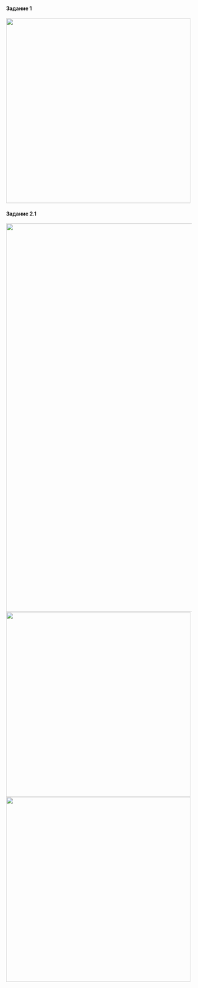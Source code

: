 #### Задание 1

  <img src="https://github.com/user-attachments/assets/f72028ba-260a-474c-a198-67c3ee74f4e1" width ="500" >




 #### Задание 2.1

<img src="https://github.com/user-attachments/assets/0d3e1c2e-2ee9-4976-b264-26989adb5740" width ="1050" >


<img src="https://github.com/user-attachments/assets/3d9a86c4-a6fd-4a0a-a6cb-c31ca6806fef" width ="500" >

<img src="https://github.com/user-attachments/assets/8c7aafa6-ae09-494e-a8d6-53e29e18db83" width ="500" >

